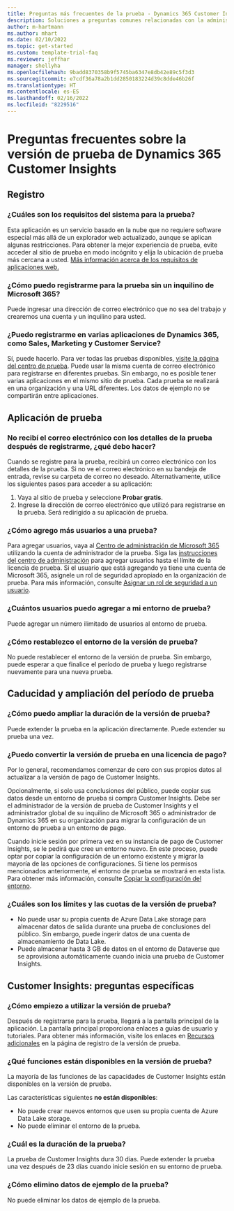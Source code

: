 ```yaml
---
title: Preguntas más frecuentes de la prueba - Dynamics 365 Customer Insights
description: Soluciones a preguntas comunes relacionadas con la administración y la configuración de la versión de prueba de Customer Insights. Aprenda a resolver problemas específicos de la plataforma y la aplicación.
author: m-hartmann
ms.author: mhart
ms.date: 02/10/2022
ms.topic: get-started
ms.custom: template-trial-faq
ms.reviewer: jeffhar
manager: shellyha
ms.openlocfilehash: 9badd8370358b9f5745ba6347e8db42e89c5f3d3
ms.sourcegitcommit: e7cdf36a78a2b1dd2850183224d39c8dde46b26f
ms.translationtype: HT
ms.contentlocale: es-ES
ms.lasthandoff: 02/16/2022
ms.locfileid: "8229516"
---
```

# <a name="dynamics-365-customer-insights-trial-faq"></a>Preguntas frecuentes sobre la versión de prueba de Dynamics 365 Customer Insights

## <a name="sign-up"></a>Registro

### <a name="what-are-the-system-requirements-for-the-trial"></a>¿Cuáles son los requisitos del sistema para la prueba?

Esta aplicación es un servicio basado en la nube que no requiere software especial más allá de un explorador web actualizado, aunque se aplican algunas restricciones. Para obtener la mejor experiencia de prueba, evite acceder al sitio de prueba en modo incógnito y elija la ubicación de prueba más cercana a usted. [Más información acerca de los requisitos de aplicaciones web.](/power-platform/admin/web-application-requirements)

### <a name="how-do-i-sign-up-for-the-trial-without-a-microsoft-365-tenant"></a>¿Cómo puedo registrarme para la prueba sin un inquilino de Microsoft 365?

Puede ingresar una dirección de correo electrónico que no sea del trabajo y crearemos una cuenta y un inquilino para usted.

### <a name="can-i-sign-up-for-multiple-dynamics-365-apps-such-as-sales-marketing-and-customer-service"></a>¿Puedo registrarme en varias aplicaciones de Dynamics 365, como Sales, Marketing y Customer Service?

Sí, puede hacerlo. Para ver todas las pruebas disponibles, [visite la página del centro de prueba](https://dynamics.microsoft.com/dynamics-365-free-trial). Puede usar la misma cuenta de correo electrónico para registrarse en diferentes pruebas. Sin embargo, no es posible tener varias aplicaciones en el mismo sitio de prueba. Cada prueba se realizará en una organización y una URL diferentes. Los datos de ejemplo no se compartirán entre aplicaciones.

## <a name="trial-app"></a>Aplicación de prueba

### <a name="i-didnt-receive-the-trial-details-email-after-signing-up-what-should-i-do"></a>No recibí el correo electrónico con los detalles de la prueba después de registrarme, ¿qué debo hacer?

Cuando se registre para la prueba, recibirá un correo electrónico con los detalles de la prueba. Si no ve el correo electrónico en su bandeja de entrada, revise su carpeta de correo no deseado. Alternativamente, utilice los siguientes pasos para acceder a su aplicación:

1. Vaya al sitio de prueba y seleccione **Probar gratis**.
1. Ingrese la dirección de correo electrónico que utilizó para registrarse en la prueba. Será redirigido a su aplicación de prueba.

### <a name="how-do-i-add-more-users-to-a-trial"></a>¿Cómo agrego más usuarios a una prueba?

Para agregar usuarios, vaya al [Centro de administración de Microsoft 365](https://admin.microsoft.com) utilizando la cuenta de administrador de la prueba. Siga las [instrucciones del centro de administración](/microsoft-365/admin/add-users/add-users) para agregar usuarios hasta el límite de la licencia de prueba. Si el usuario que está agregando ya tiene una cuenta de Microsoft 365, asígnele un rol de seguridad apropiado en la organización de prueba. Para más información, consulte [Asignar un rol de seguridad a un usuario](/power-platform/admin/create-users-assign-online-security-roles#assign-a-security-role-to-a-user).

### <a name="how-many-users-can-i-add-to-my-trial-environment"></a>¿Cuántos usuarios puedo agregar a mi entorno de prueba?

Puede agregar un número ilimitado de usuarios al entorno de prueba.

### <a name="how-do-i-reset-the-trial-environment"></a>¿Cómo restablezco el entorno de la versión de prueba?

No puede restablecer el entorno de la versión de prueba. Sin embargo, puede esperar a que finalice el período de prueba y luego registrarse nuevamente para una nueva prueba.

## <a name="trial-expiration-and-extension"></a>Caducidad y ampliación del período de prueba

### <a name="how-do-i-extend-the-trial"></a>¿Cómo puedo ampliar la duración de la versión de prueba?

Puede extender la prueba en la aplicación directamente. Puede extender su prueba una vez.

### <a name="can-i-convert-the-trial-to-a-paid-license"></a>¿Puedo convertir la versión de prueba en una licencia de pago?

Por lo general, recomendamos comenzar de cero con sus propios datos al actualizar a la versión de pago de Customer Insights. 

Opcionalmente, si solo usa conclusiones del público, puede copiar sus datos desde un entorno de prueba si compra Customer Insights. Debe ser el administrador de la versión de prueba de Customer Insights y el administrador global de su inquilino de Microsoft 365 o administrador de Dynamics 365 en su organización para migrar la configuración de un entorno de prueba a un entorno de pago. 

Cuando inicie sesión por primera vez en su instancia de pago de Customer Insights, se le pedirá que cree un entorno nuevo. En este proceso, puede optar por copiar la configuración de un entorno existente y migrar la mayoría de las opciones de configuraciones. Si tiene los permisos mencionados anteriormente, el entorno de prueba se mostrará en esta lista. Para obtener más información, consulte [Copiar la configuración del entorno](audience-insights/manage-environments.md#copy-the-environment-configuration).

### <a name="what-are-the-trial-limits-and-quotas"></a>¿Cuáles son los límites y las cuotas de la versión de prueba?

- No puede usar su propia cuenta de Azure Data Lake storage para almacenar datos de salida durante una prueba de conclusiones del público. Sin embargo, puede ingerir datos de una cuenta de almacenamiento de Data Lake.
- Puede almacenar hasta 3 GB de datos en el entorno de Dataverse que se aprovisiona automáticamente cuando inicia una prueba de Customer Insights.

## <a name="customer-insights-specific-questions"></a>Customer Insights: preguntas específicas

### <a name="how-do-i-start-using-the-trial"></a>¿Cómo empiezo a utilizar la versión de prueba?

Después de registrarse para la prueba, llegará a la pantalla principal de la aplicación. La pantalla principal proporciona enlaces a guías de usuario y tutoriales. Para obtener más información, visite los enlaces en [Recursos adicionales](trial-signup.md#additional-resources) en la página de registro de la versión de prueba.

### <a name="what-features-are-available-in-the-trial"></a>¿Qué funciones están disponibles en la versión de prueba?

La mayoría de las funciones de las capacidades de Customer Insights están disponibles en la versión de prueba.

Las características siguientes **no están disponibles**: 
- No puede crear nuevos entornos que usen su propia cuenta de Azure Data Lake storage.
- No puede eliminar el entorno de la prueba. 

### <a name="how-long-does-the-trial-last"></a>¿Cuál es la duración de la prueba?

La prueba de Customer Insights dura 30 días. Puede extender la prueba una vez después de 23 días cuando inicie sesión en su entorno de prueba.

### <a name="how-do-i-remove-sample-data-from-the-trial"></a>¿Cómo elimino datos de ejemplo de la prueba?

No puede eliminar los datos de ejemplo de la prueba.
